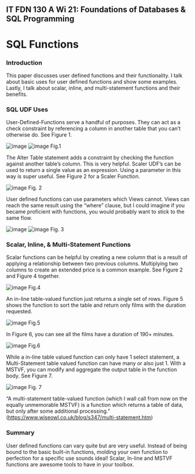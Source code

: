 ## IT FDN 130 A Wi 21: Foundations of Databases & SQL Programming

# SQL Functions

### Introduction

This paper discusses user defined functions and their functionality. I talk about basic uses for user defined functions and show some examples. Lastly, I talk about scalar, inline, and multi-statement functions and their benefits. 
	
### SQL UDF Uses

User-Defined-Functions serve a handful of purposes. They can act as a check constraint by referencing a column in another table that you can’t otherwise do. See Figure 1.

![image](https://user-images.githubusercontent.com/79563064/109920163-c0556200-7c6e-11eb-91b5-0048edba2e74.png)
![image](https://user-images.githubusercontent.com/79563064/109920182-c5b2ac80-7c6e-11eb-888e-54c55cecbe4b.png)
Fig.1

The Alter Table statement adds a constraint by checking the function against another table’s column. This is very helpful. Scaler UDF’s can be used to return a single value as an expression.  Using a parameter in this way is super useful. See Figure 2 for a Scaler Function.

![image](https://user-images.githubusercontent.com/79563064/109920203-cb0ff700-7c6e-11eb-957d-7637c711e887.png)
Fig. 2


User defined functions can use parameters which Views cannot. Views can reach the same result using the “where” clause, but I could imagine if you became proficient with functions, you would probably want to stick to the same flow.

![image](https://user-images.githubusercontent.com/79563064/109920218-d2cf9b80-7c6e-11eb-879c-d4afdf137444.png)
![image](https://user-images.githubusercontent.com/79563064/109920227-d6632280-7c6e-11eb-9926-3b4b51ef225d.png)
Fig. 3

### Scalar, Inline, & Multi-Statement Functions

Scalar functions can be helpful by creating a new column that is a result of applying a relationship between two previous columns. Multiplying two columns to create an extended price is a common example. See Figure 2 and Figure 4 together.
	
![image](https://user-images.githubusercontent.com/79563064/109920238-da8f4000-7c6e-11eb-9e8e-d88476d3be94.png)
Fig.4

An in-line table-valued function just returns a single set of rows. Figure 5 shows the function to sort the table and return only films with the duration requested.

![image](https://user-images.githubusercontent.com/79563064/109920248-df53f400-7c6e-11eb-8a93-fa6956e66ce5.png)
Fig.5

In Figure 6, you can see all the films have a duration of 190+ minutes.
 
![image](https://user-images.githubusercontent.com/79563064/109920272-e67b0200-7c6e-11eb-85ab-b9f6a8fc7d8a.png)
Fig.6

While a in-line table valued function can only have 1 select statement, a Multi-Statement table valued function can have many or also just 1. With a MSTVF, you can modify and aggregate the output table in the function body. See Figure 7. 

![image](https://user-images.githubusercontent.com/79563064/109920281-ea0e8900-7c6e-11eb-9a2e-5a01682e8b35.png)
Fig. 7

“A  multi-statement table-valued function (which I wall call from now on the equally unmemorable MSTVF) is a function which returns a table of data, but only after some additional processing.” (https://www.wiseowl.co.uk/blog/s347/multi-statement.htm)

### Summary

User defined functions can vary quite but are very useful. Instead of being bound to the basic built-in functions, molding your own function to perfection for a specific use sounds ideal! Scalar, In-line and MSTVF functions are awesome tools to have in your toolbox.
